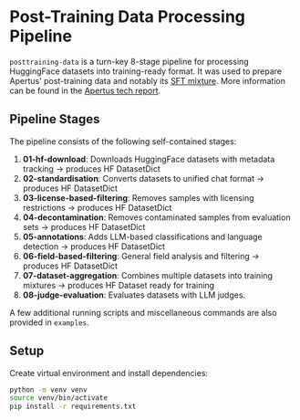 # Post-Training Data Processing Pipeline

`posttraining-data` is a turn-key 8-stage pipeline for processing HuggingFace datasets into training-ready format. It was used to prepare Apertus' post-training data and notably its [SFT mixture](https://huggingface.co/datasets/swiss-ai/apertus-sft-mixture). More information can be found in the [Apertus tech report](https://github.com/swiss-ai/apertus-tech-report).

## Pipeline Stages

The pipeline consists of the following self-contained stages:
1. **01-hf-download**: Downloads HuggingFace datasets with metadata tracking → produces HF DatasetDict
2. **02-standardisation**: Converts datasets to unified chat format → produces HF DatasetDict  
3. **03-license-based-filtering**: Removes samples with licensing restrictions → produces HF DatasetDict
4. **04-decontamination**: Removes contaminated samples from evaluation sets → produces HF DatasetDict
5. **05-annotations**: Adds LLM-based classifications and language detection → produces HF DatasetDict
6. **06-field-based-filtering**: General field analysis and filtering → produces HF DatasetDict
7. **07-dataset-aggregation**: Combines multiple datasets into training mixtures → produces HF Dataset ready for training
8. **08-judge-evaluation**: Evaluates datasets with LLM judges.

A few additional running scripts and miscellaneous commands are also provided in `examples`. 

## Setup

Create virtual environment and install dependencies:

```bash
python -m venv venv
source venv/bin/activate
pip install -r requirements.txt
```
